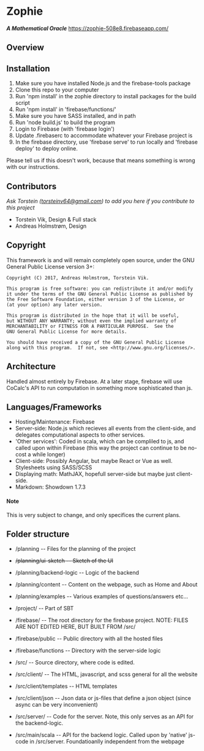 # Zophie
***A Mathematical Oracle***
https://zophie-508e8.firebaseapp.com/
## Overview

## Installation

1. Make sure you have installed Node.js and the firebase-tools package
2. Clone this repo to your computer
3. Run 'npm install' in the zophie directory to install packages for the build script
4. Run 'npm install' in 'firebase/functions/'
5. Make sure you have SASS installed, and in path
6. Run 'node build.js' to build the program
7. Login to Firebase (with 'firebase login')
8. Update .firebaserc to accommodate whatever your Firebase project is
9. In the firebase directory, use 'firebase serve' to run locally and 'firebase deploy' to deploy online.

Please tell us if this doesn't work, because that means something is wrong with our instructions.

## Contributors

_Ask Torstein ([torsteinv64@gmail.com](mailto:torsteinv64@gmail.com)) to add you here if you contribute to this project_
* Torstein Vik, Design & Full stack
* Andreas Holmstrøm, Design

## Copyright


This framework is and will remain completely open source, under the GNU General Public License version 3+:

    Copyright (C) 2017, Andreas Holmstrom, Torstein Vik.

    This program is free software: you can redistribute it and/or modify
    it under the terms of the GNU General Public License as published by
    the Free Software Foundation, either version 3 of the License, or
    (at your option) any later version.

    This program is distributed in the hope that it will be useful,
    but WITHOUT ANY WARRANTY; without even the implied warranty of
    MERCHANTABILITY or FITNESS FOR A PARTICULAR PURPOSE.  See the
    GNU General Public License for more details.

    You should have received a copy of the GNU General Public License
    along with this program.  If not, see <http://www.gnu.org/licenses/>.
    

## Architecture

Handled almost entirely by Firebase. At a later stage, firebase will use CoCalc's API to run computation in something more sophisticated than js.

## Languages/Frameworks

* Hosting/Maintenance: Firebase
* Server-side: Node.js which recieves all events from the client-side, and delegates computational aspects to other services. 
* 'Other services': Coded in scala, which can be compliled to js, and called upon within Firebase (this way the project can continue to be no-cost a while longer)
* Client-side: Possibly Angular, but maybe React or Vue as well. Stylesheets using SASS/SCSS
* Displaying math: MathJAX, hopefull server-side but maybe just client-side.
* Markdown: Showdown 1.7.3

#### Note

This is very subject to change, and only specifices the current plans.

## Folder structure

* /planning -- Files for the planning of the project
* ~~/planning/ui-sketch -- Sketch of the UI~~
* /planning/backend-logic -- Logic of the backend
* /planning/content -- Content on the webpage, such as Home and About
* /planning/examples -- Various examples of questions/answers etc...

* /project/ -- Part of SBT

* /firebase/ -- The root directory for the firebase project. NOTE: FILES ARE NOT EDITED HERE, BUT BUILT FROM /src/
* /firebase/public -- Public directory with all the hosted files
* /firebase/functions -- Directory with the server-side logic

* /src/ -- Source directory, where code is edited.
* /src/client/ -- The HTML, javascript, and scss general for all the website
* /src/client/templates -- HTML templates
* /src/client/json -- Json data or js-files that define a json object (since async can be very inconvenient)
* /src/server/ -- Code for the server. Note, this only serves as an API for the backend-logic.
* /src/main/scala -- API for the backend logic. Called upon by 'native' js-code in /src/server. Foundatioanlly independent from the webpage